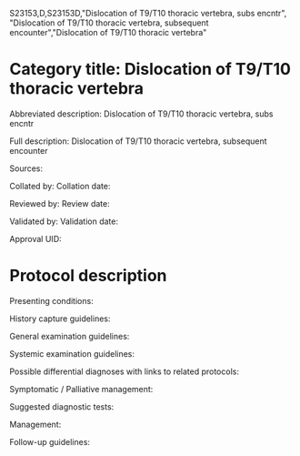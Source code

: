 S23153,D,S23153D,"Dislocation of T9/T10 thoracic vertebra, subs encntr", "Dislocation of T9/T10 thoracic vertebra, subsequent encounter","Dislocation of T9/T10 thoracic vertebra"
# Category title: Dislocation of T9/T10 thoracic vertebra

Abbreviated description: Dislocation of T9/T10 thoracic vertebra, subs encntr

Full description: Dislocation of T9/T10 thoracic vertebra, subsequent encounter

Sources:

Collated by:
Collation date:

Reviewed by:
Review date:

Validated by:
Validation date:

Approval UID:

# Protocol description

Presenting conditions:

History capture guidelines:

General examination guidelines:

Systemic examination guidelines:

Possible differential diagnoses with links to related protocols:

Symptomatic / Palliative management:

Suggested diagnostic tests:

Management:

Follow-up guidelines:

